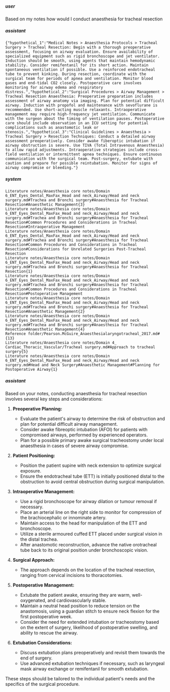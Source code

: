 ##### user
Based on my notes how would I conduct anaesthesia for tracheal resection

##### assistant
```lookup
{"hypothetical_1":"Medical Notes > Anaesthesia Protocols > Tracheal Surgery > Tracheal Resection: Begin with a thorough preoperative assessment, focusing on airway evaluation. Ensure availability of specialized equipment such as rigid bronchoscope and jet ventilator. Induction should be smooth, using agents that maintain hemodynamic stability. Consider remifentanil for its short action. Maintain spontaneous ventilation if possible. Use a reinforced endotracheal tube to prevent kinking. During resection, coordinate with the surgical team for periods of apnea and ventilation. Monitor blood gases and end-tidal CO2 closely. Postoperative care involves monitoring for airway edema and respiratory distress.","hypothetical_2":"Surgical Procedures > Airway Management > Tracheal Resection Anaesthesia: Preoperative preparation includes assessment of airway anatomy via imaging. Plan for potential difficult airway. Induction with propofol and maintenance with sevoflurane is recommended. Use short-acting muscle relaxants. Intraoperative management may require high-frequency jet ventilation. Communicate with the surgeon about the timing of ventilation pauses. Postoperative care should include observation in an ICU setting for potential complications such as anastomotic leak or stenosis.","hypothetical_3":"Clinical Guidelines > Anaesthesia > Tracheal Surgery > Resection Techniques: Conduct a detailed airway assessment preoperatively. Consider awake fiberoptic intubation if airway obstruction is severe. Use TIVA (Total Intravenous Anaesthesia) to allow rapid adjustments. Intraoperative strategies include cross-field ventilation or intermittent apnea techniques. Ensure continuous communication with the surgical team. Post-surgery, extubate with caution and prepare for possible reintubation. Monitor for signs of airway compromise or bleeding."}
```

##### system
```sc-context
Literature notes/Anaesthesia core notes/Domain 6_ENT_Eyes_Dental_MaxFax_Head and neck_Airway/Head and neck surgery.md#Trachea and Bronchi surgery#Anaesthesia for Tracheal Resection#Anaesthetic Management{3}
Literature notes/Anaesthesia core notes/Domain 6_ENT_Eyes_Dental_MaxFax_Head and neck_Airway/Head and neck surgery.md#Trachea and Bronchi surgery#Anaesthesia for Tracheal Resection#Common Procedures and Considerations in Tracheal Resection#Intraoperative Management
Literature notes/Anaesthesia core notes/Domain 6_ENT_Eyes_Dental_MaxFax_Head and neck_Airway/Head and neck surgery.md#Trachea and Bronchi surgery#Anaesthesia for Tracheal Resection#Common Procedures and Considerations in Tracheal Resection#Considerations for Unrelated Surgeries Post-Tracheal Resection
Literature notes/Anaesthesia core notes/Domain 6_ENT_Eyes_Dental_MaxFax_Head and neck_Airway/Head and neck surgery.md#Trachea and Bronchi surgery#Anaesthesia for Tracheal Resection{1}
Literature notes/Anaesthesia core notes/Domain 6_ENT_Eyes_Dental_MaxFax_Head and neck_Airway/Head and neck surgery.md#Trachea and Bronchi surgery#Anaesthesia for Tracheal Resection#Common Procedures and Considerations in Tracheal Resection#Postoperative Management
Literature notes/Anaesthesia core notes/Domain 6_ENT_Eyes_Dental_MaxFax_Head and neck_Airway/Head and neck surgery.md#Trachea and Bronchi surgery#Anaesthesia for Tracheal Resection#Anaesthetic Management{2}
Literature notes/Anaesthesia core notes/Domain 6_ENT_Eyes_Dental_MaxFax_Head and neck_Airway/Head and neck surgery.md#Trachea and Bronchi surgery#Anaesthesia for Tracheal Resection#Anaesthetic Management{4}
Reference folder/Pearson.McGuire_Anaesthesialaryngotracheal_2017.md#{13}
Literature notes/Anaesthesia core notes/Domain 4_ Cardiac_Thoracic_Vascular/Tracheal surgery.md#Approach to tracheal surgery{5}
Literature notes/Anaesthesia core notes/Domain 6_ENT_Eyes_Dental_MaxFax_Head and neck_Airway/Head and neck surgery.md#Head and Neck Surgery#Anaesthetic Management#Planning for Postoperative Airway{1}
```

##### assistant
Based on your notes, conducting anaesthesia for tracheal resection involves several key steps and considerations:

1. **Preoperative Planning:**
   - Evaluate the patient's airway to determine the risk of obstruction and plan for potential difficult airway management.
   - Consider awake fibreoptic intubation (AFOI) for patients with compromised airways, performed by experienced operators.
   - Plan for a possible primary awake surgical tracheostomy under local anaesthesia in cases of severe airway compromise.

2. **Patient Positioning:**
   - Position the patient supine with neck extension to optimize surgical exposure.
   - Ensure the endotracheal tube (ETT) is initially positioned distal to the obstruction to avoid central obstruction during surgical manipulation.

3. **Intraoperative Management:**
   - Use a rigid bronchoscope for airway dilation or tumour removal if necessary.
   - Place an arterial line on the right side to monitor for compression of the brachiocephalic or innominate artery.
   - Maintain access to the head for manipulation of the ETT and bronchoscope.
   - Utilize a sterile armoured cuffed ETT placed under surgical vision in the distal trachea.
   - After anastomotic reconstruction, advance the native orotracheal tube back to its original position under bronchoscopic vision.

4. **Surgical Approach:**
   - The approach depends on the location of the tracheal resection, ranging from cervical incisions to thoracotomies.

5. **Postoperative Management:**
   - Extubate the patient awake, ensuring they are warm, well-oxygenated, and cardiovascularly stable.
   - Maintain a neutral head position to reduce tension on the anastomosis, using a guardian stitch to ensure neck flexion for the first postoperative week.
   - Consider the need for extended intubation or tracheostomy based on the extent of surgery, likelihood of postoperative swelling, and ability to rescue the airway.

6. **Extubation Considerations:**
   - Discuss extubation plans preoperatively and revisit them towards the end of surgery.
   - Use advanced extubation techniques if necessary, such as laryngeal mask airway exchange or remifentanil for smooth extubation.

These steps should be tailored to the individual patient's needs and the specifics of the surgical procedure.
